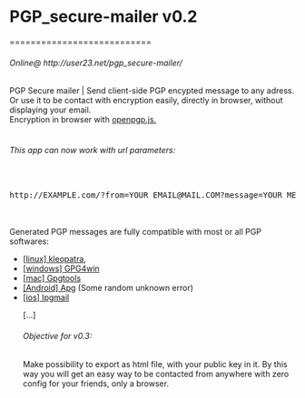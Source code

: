 <h1>PGP_secure-mailer v0.2</h1>
===========================

<h6>Online@ http://user23.net/pgp_secure-mailer/</h6>

 PGP Secure mailer |  Send client-side PGP encypted message to any adress.<br>
 Or use it to be contact with encryption easily, directly in browser, without displaying your email.<br>
 Encryption in browser with <a href='https://github.com/openpgpjs/openpgpjs'>openpgp.js.</a><br>
<br>
<h6>This app can now work with url parameters:</h6><br>
<PRE>http://EXAMPLE.com/?from=YOUR EMAIL@MAIL.COM?message=YOUR MESSAGE YOU CAN USE EMPTY CHARACTER&subject=MESSAGE SUBJECT, WILL BE CLEARTEXT IN FINAL MESSAGE&to=DESTINARY@MAIL.COM&public_key=-----BEGIN PGP PUBLIC KEY BLOCK-----Version: GnuPG v2.0.22 (GNU/Linux)mQINBFQUEk4BEADlTt69kc4PMme(........)9jucEcolm=kE+5-----END PGP PUBLIC KEY BLOCK-----&send_now=NO</PRE>
<br>
<br>
 Generated PGP messages are fully compatible with most or all PGP softwares:<br>
 <ul>
 <li><a href="http://www.kde.org/applications/utilities/kleopatra/">[linux] kleopatra</a>, <br>
 <li><a href="http://www.gpg4win.org">[windows] GPG4win</a><br>
 <li><a href="https://gpgtools.org/">[mac] Gpgtools</a><br>
 <li><a href="https://play.google.com/store/apps/details?id=org.thialfihar.android.apg">[Android] Apg</a> (Some random unknown error)<br>
 <li><a href="https://ipgmail.com/">[ios] Ipgmail</a><br>
 
 [...]
 
 
<h6>Objective for v0.3: </h6>Make possibility to export as html file, with your public key in it. By this way you will get an easy way to be contacted from anywhere with zero config for your friends, only a browser. 

